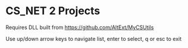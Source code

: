 # CS_NET 2 Projects

Requires DLL built from https://github.com/AltExt/MyCSUtils

Use up/down arrow keys to navigate list, enter to select, q or esc to exit
